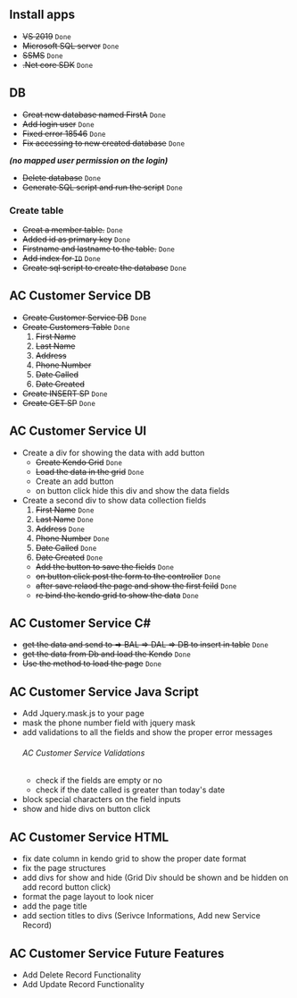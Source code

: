 ## Install apps

- ~~VS 2019~~ `Done`
- ~~Microsoft SQL server~~ `Done`
- ~~SSMS~~ `Done` 
- ~~.Net core SDK~~ `Done`

## DB

- ~~Creat new database named FirstA~~ `Done`
- ~~Add login user~~ `Done`
- ~~Fixed error 18546~~ `Done`
- ~~Fix accessing to new created database~~ `Done`

***(no mapped user permission on the login)***

- ~~Delete database~~ `Done`
- ~~Generate SQL script and run the script~~ `Done`

### Create table

- ~~Creat a member table.~~ `Done`
- ~~Added id as primary key~~ `Done` 
- ~~Firstname and lastname to the table.~~ `Done`
- ~~Add index for `ID`~~ `Done`
- ~~Create sql script to create the database~~ `Done`

## AC Customer Service DB
 - ~~Create Customer Service DB~~ `Done`
 - ~~Create Customers Table~~ `Done`
   1. ~~First Name~~
   2. ~~Last Name~~
   3. ~~Address~~
   4. ~~Phone Number~~
   5. ~~Date Called~~
   6. ~~Date Created~~
 - ~~Create INSERT SP~~ `Done`
 - ~~Create GET SP~~ `Done`
 ## AC Customer Service UI
 - Create a div for showing the data with add button
   - ~~Create Kendo Grid~~ `Done`
   - ~~Load the data in the grid~~ `Done`
   - Create an add button 
   - on button click hide this div and show the data fields 
 - Create a second div to show data collection fields
   1. ~~First Name~~ `Done`
   2. ~~Last Name~~ `Done`
   3. ~~Address~~ `Done`
   4. ~~Phone Number~~ `Done`
   5. ~~Date Called~~ `Done`
   6. ~~Date Created~~ `Done`
    - ~~Add the button to save the fields~~ `Done`
    - ~~on button click post the form to the controller~~ `Done`
    - ~~after save relaod the page and show the first feild~~ `Done`
    - ~~re bind the kendo grid to show the data~~ `Done`
 ## AC Customer Service C#
 - ~~get the data and send to => BAL => DAL => DB to insert in table~~ `Done`
 - ~~get the data from Db and load the Kendo~~ `Done`
 - ~~Use the method to load the page~~ `Done`

## AC Customer Service Java Script
- Add Jquery.mask.js to your page
- mask the phone number field with jquery mask
- add validations to all the fields and show the proper error messages
  ###### AC Customer Service Validations
  - check if the fields are empty or no
  - check if the date called is greater than today's date
- block special characters on the field inputs
- show and hide divs on button click

## AC Customer Service HTML
- fix date column in kendo grid to show the proper date format
- fix the page structures
- add divs for show and hide (Grid Div should be shown and be hidden on add record button click)
- format the page layout to look nicer
- add the page title
- add section titles to divs (Serivce Informations, Add new Service Record)

## AC Customer Service Future Features
- Add Delete Record Functionality
- Add Update Record Functionality
    
